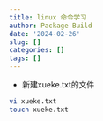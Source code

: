 ```yaml
---
title: linux 命令学习
author: Package Build
date: '2024-02-26'
slug: []
categories: []
tags: []
---
```

- 新建xueke.txt的文件
```bash
vi xueke.txt
touch xueke.txt
```